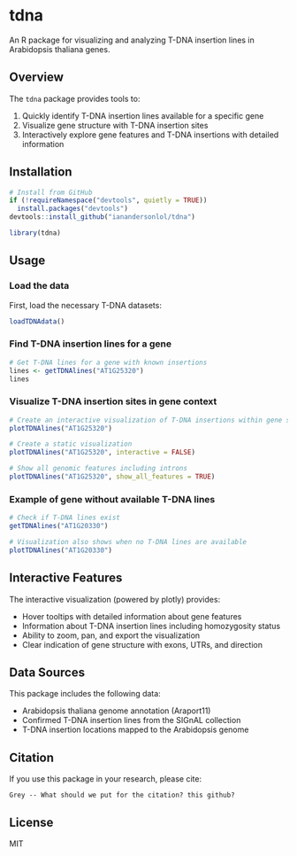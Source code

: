 # tdna

An R package for visualizing and analyzing T-DNA insertion lines in Arabidopsis thaliana genes.

## Overview

The `tdna` package provides tools to:

1. Quickly identify T-DNA insertion lines available for a specific gene
2. Visualize gene structure with T-DNA insertion sites
3. Interactively explore gene features and T-DNA insertions with detailed information

## Installation

```r
# Install from GitHub
if (!requireNamespace("devtools", quietly = TRUE))
  install.packages("devtools")
devtools::install_github("ianandersonlol/tdna")

library(tdna)
```

## Usage

### Load the data

First, load the necessary T-DNA datasets:

```r
loadTDNAdata()
```

### Find T-DNA insertion lines for a gene

```r
# Get T-DNA lines for a gene with known insertions
lines <- getTDNAlines("AT1G25320")
lines
```

### Visualize T-DNA insertion sites in gene context

```r
# Create an interactive visualization of T-DNA insertions within gene structure
plotTDNAlines("AT1G25320")

# Create a static visualization
plotTDNAlines("AT1G25320", interactive = FALSE)

# Show all genomic features including introns
plotTDNAlines("AT1G25320", show_all_features = TRUE)
```

### Example of gene without available T-DNA lines

```r
# Check if T-DNA lines exist
getTDNAlines("AT1G20330")

# Visualization also shows when no T-DNA lines are available
plotTDNAlines("AT1G20330")
```

## Interactive Features

The interactive visualization (powered by plotly) provides:

- Hover tooltips with detailed information about gene features
- Information about T-DNA insertion lines including homozygosity status
- Ability to zoom, pan, and export the visualization
- Clear indication of gene structure with exons, UTRs, and direction

## Data Sources

This package includes the following data:

- Arabidopsis thaliana genome annotation (Araport11)
- Confirmed T-DNA insertion lines from the SIGnAL collection
- T-DNA insertion locations mapped to the Arabidopsis genome

## Citation

If you use this package in your research, please cite:

```
Grey -- What should we put for the citation? this github?
```

## License

MIT